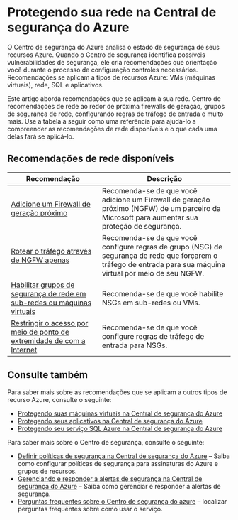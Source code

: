 <properties
   pageTitle="Protegendo sua rede na Central de segurança do Azure | Microsoft Azure"
   description="Este endereços de documento recomendações na Central de segurança do Azure que ajudarão a proteger sua rede do Azure e permanecer em conformidade com políticas de segurança."
   services="security-center"
   documentationCenter="na"
   authors="TerryLanfear"
   manager="MBaldwin"
   editor=""/>

<tags
   ms.service="security-center"
   ms.devlang="na"
   ms.topic="article"
   ms.tgt_pltfrm="na"
   ms.workload="na"
   ms.date="08/04/2016"
   ms.author="terrylan"/>

# <a name="protecting-your-network-in-azure-security-center"></a>Protegendo sua rede na Central de segurança do Azure

O Centro de segurança do Azure analisa o estado de segurança de seus recursos Azure. Quando o Centro de segurança identifica possíveis vulnerabilidades de segurança, ele cria recomendações que orientação você durante o processo de configuração controles necessários.  Recomendações se aplicam a tipos de recursos Azure: VMs (máquinas virtuais), rede, SQL e aplicativos.

Este artigo aborda recomendações que se aplicam à sua rede.  Centro de recomendações de rede ao redor de próxima firewalls de geração, grupos de segurança de rede, configurando regras de tráfego de entrada e muito mais.  Use a tabela a seguir como uma referência para ajudá-lo a compreender as recomendações de rede disponíveis e o que cada uma delas fará se aplicá-lo.

## <a name="available-network-recommendations"></a>Recomendações de rede disponíveis

|Recomendação|Descrição|
|-----|-----|
|[Adicione um Firewall de geração próximo](security-center-add-next-generation-firewall.md)|Recomenda-se de que você adicione um Firewall de geração próximo (NGFW) de um parceiro da Microsoft para aumentar sua proteção de segurança.|
|[Rotear o tráfego através de NGFW apenas](security-center-add-next-generation-firewall.md#route-traffic-through-ngfw-only)|Recomenda-se de que você configure regras de grupo (NSG) de segurança de rede que forçarem o tráfego de entrada para sua máquina virtual por meio de seu NGFW.|
|[Habilitar grupos de segurança de rede em sub-redes ou máquinas virtuais](security-center-enable-network-security-groups.md)|Recomenda-se de que você habilite NSGs em sub-redes ou VMs.|
|[Restringir o acesso por meio de ponto de extremidade de com a Internet](security-center-restrict-access-through-internet-facing-endpoints.md)|Recomenda-se de que você configure regras de tráfego de entrada para NSGs.|

## <a name="see-also"></a>Consulte também

Para saber mais sobre as recomendações que se aplicam a outros tipos de recurso Azure, consulte o seguinte:

- [Protegendo suas máquinas virtuais na Central de segurança do Azure](security-center-virtual-machine-recommendations.md)
- [Protegendo seus aplicativos na Central de segurança do Azure](security-center-application-recommendations.md)
- [Protegendo seu serviço SQL Azure na Central de segurança do Azure](security-center-sql-service-recommendations.md)

Para saber mais sobre o Centro de segurança, consulte o seguinte:

- [Definir políticas de segurança na Central de segurança do Azure](security-center-policies.md) – Saiba como configurar políticas de segurança para assinaturas do Azure e grupos de recursos.
- [Gerenciando e responder a alertas de segurança na Central de segurança do Azure](security-center-managing-and-responding-alerts.md) – Saiba como gerenciar e responder a alertas de segurança.
- [Perguntas frequentes sobre o Centro de segurança do azure](security-center-faq.md) – localizar perguntas frequentes sobre como usar o serviço.
